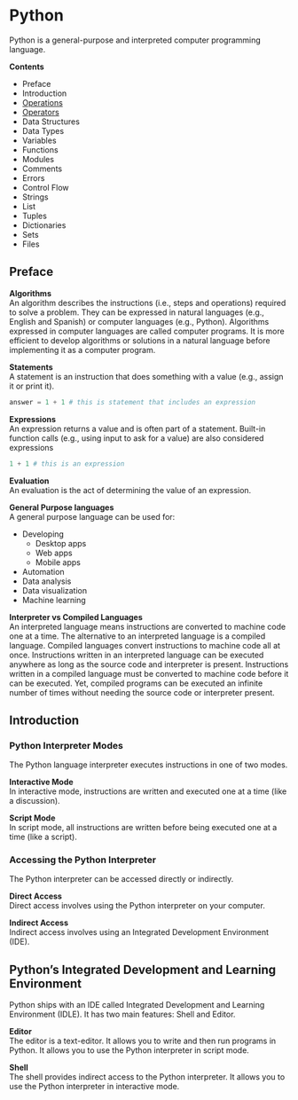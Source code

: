 # Python
Python is a general-purpose and interpreted computer programming language. 

**Contents**  
* Preface
* Introduction
* [Operations](/python/operations.md)
* [Operators](/python/operators.md)
* Data Structures
* Data Types
* Variables
* Functions
* Modules
* Comments
* Errors
* Control Flow
* Strings
* List
* Tuples
* Dictionaries
* Sets
* Files

## Preface
**Algorithms**  
An algorithm describes the instructions (i.e., steps and operations) required to solve a problem. They can be expressed in natural languages (e.g., English and Spanish) or computer languages (e.g., Python). Algorithms expressed in computer languages are called computer programs. It is more efficient to develop algorithms or solutions in a natural language before implementing it as a computer program. 

**Statements**  
A statement is an instruction that does something with a value (e.g., assign it or print it). 
```python
answer = 1 + 1 # this is statement that includes an expression
```

**Expressions**  
An expression returns a value and is often part of a statement. Built-in function calls (e.g., using input to ask for a value) are also considered expressions 
```python
1 + 1 # this is an expression
```

**Evaluation**  
An evaluation is the act of determining the value of an expression. 

**General Purpose languages**  
A general purpose language can be used for:
* Developing
  * Desktop apps
  * Web apps
  * Mobile apps
* Automation
* Data analysis
* Data visualization
* Machine learning

**Interpreter vs Compiled Languages**  
An interpreted language means instructions are converted to machine code one at a time. The alternative to an interpreted language is a compiled language. Compiled languages convert instructions to machine code all at once. Instructions written in an interpreted language can be executed anywhere as long as the source code and interpreter is present. Instructions written in a compiled language must be converted to machine code before it can be executed. Yet, compiled programs can be executed an infinite number of times without needing the source
code or interpreter present.  

## Introduction
### Python Interpreter Modes
The Python language interpreter executes instructions in one of two modes. 

**Interactive Mode**  
In interactive mode, instructions are written and executed one at a time (like a discussion). 

**Script Mode**  
In script mode, all instructions are written before being executed one at a time (like a script). 

### Accessing the Python Interpreter
The Python interpreter can be accessed directly or indirectly. 

**Direct Access**  
Direct access involves using the Python interpreter on your computer. 

**Indirect Access**  
Indirect access involves using an Integrated Development Environment (IDE). 

## Python’s Integrated Development and Learning Environment
Python ships with an IDE called Integrated Development and Learning Environment (IDLE). It has two main features: Shell and Editor. 

**Editor**  
The editor is a text-editor. It allows you to write and then run programs in Python. It allows you to use the Python interpreter in script mode. 

**Shell**  
The shell provides indirect access to the Python interpreter. It allows you to use the Python interpreter in interactive mode. 
